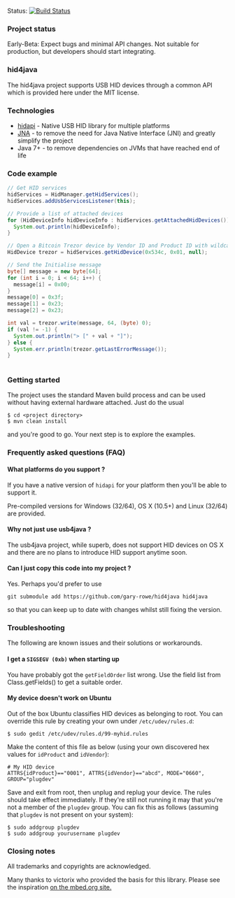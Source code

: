 Status: [![Build Status](https://travis-ci.org/gary-rowe/hid4java.png?branch=master)](https://travis-ci.org/gary-rowe/hid4java)

### Project status

Early-Beta: Expect bugs and minimal API changes. Not suitable for production, but developers should start integrating.

### hid4java 

The hid4java project supports USB HID devices through a common API which is provided here under the MIT license.

### Technologies

* [hidapi](https://github.com/signal11/hidapi) - Native USB HID library for multiple platforms
* [JNA](https://github.com/twall/jna) - to remove the need for Java Native Interface (JNI) and greatly simplify the project
* Java 7+ - to remove dependencies on JVMs that have reached end of life

### Code example

```java
// Get HID services
hidServices = HidManager.getHidServices();
hidServices.addUsbServicesListener(this);

// Provide a list of attached devices
for (HidDeviceInfo hidDeviceInfo : hidServices.getAttachedHidDevices()) {
  System.out.println(hidDeviceInfo);
}

// Open a Bitcoin Trezor device by Vendor ID and Product ID with wildcard serial number
HidDevice trezor = hidServices.getHidDevice(0x534c, 0x01, null);

// Send the Initialise message
byte[] message = new byte[64];
for (int i = 0; i < 64; i++) {
  message[i] = 0x00;
}
message[0] = 0x3f;
message[1] = 0x23;
message[2] = 0x23;

int val = trezor.write(message, 64, (byte) 0);
if (val != -1) {
  System.out.println("> [" + val + "]");
} else {
  System.err.println(trezor.getLastErrorMessage());
}
    
```
 
### Getting started

The project uses the standard Maven build process and can be used without having external hardware attached. Just do the usual

```
$ cd <project directory>
$ mvn clean install
```

and you're good to go. Your next step is to explore the examples.

### Frequently asked questions (FAQ)

#### What platforms do you support ?

If you have a native version of `hidapi` for your platform then you'll be able to support it. 

Pre-compiled versions for Windows (32/64), OS X (10.5+) and Linux (32/64) are provided.

#### Why not just use usb4java ?

The usb4java project, while superb, does not support HID devices on OS X and there are no plans to introduce HID support anytime soon.
 
#### Can I just copy this code into my project ?

Yes. Perhaps you'd prefer to use 

```
git submodule add https://github.com/gary-rowe/hid4java hid4java 
```
so that you can keep up to date with changes whilst still fixing the version. 


### Troubleshooting

The following are known issues and their solutions or workarounds.

#### I get a `SIGSEGV (0xb)` when starting up

You have probably got the `getFieldOrder` list wrong. Use the field list from Class.getFields() to get a suitable order.

#### My device doesn't work on Ubuntu

Out of the box Ubuntu classifies HID devices as belonging to root. You can override this rule by creating your own under `/etc/udev/rules.d`:

```
$ sudo gedit /etc/udev/rules.d/99-myhid.rules
```

Make the content of this file as below (using your own discovered hex values for `idProduct` and `idVendor`):

```
# My HID device
ATTRS{idProduct}=="0001", ATTRS{idVendor}=="abcd", MODE="0660", GROUP="plugdev"
```

Save and exit from root, then unplug and replug your device. The rules should take effect immediately. If they're still not 
running it may that you're not a member of the `plugdev` group. You can fix this as follows (assuming that `plugdev` is not present on 
your system):

```
$ sudo addgroup plugdev
$ sudo addgroup yourusername plugdev 
```

### Closing notes

All trademarks and copyrights are acknowledged.

Many thanks to victorix who provided the basis for this library. Please see the inspiration <a href="http://developer.mbed.org/cookbook/USBHID-bindings-">on the mbed.org site.</a></p>
